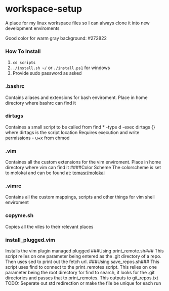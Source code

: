 # workspace-setup
A place for my linux workspace files so I can always clone it into new development enviroments

Good color for warm gray background: #272822

### How To Install
1. `cd scripts`
2. `./install.sh ~/` or `./install.ps1` for windows
3. Provide sudo password as asked



### .bashrc ###
Contains aliases and extensions for bash enviroment. Place in home directory where bashrc can find it
### dirtags ###
Containes a small script to be called from find * -type d -exec dirtags {} where dirtags is the script location
Requires execution and write permissions - u+x from chmod 
### .vim ###
Containes all the custom extensions for the vim enviroment. Place in home directory where vim can find it
####Color Scheme
The colorscheme is set to molokai and can be found at: [tomasr/molokai](http://www.github.com/tomasr/molokai)
### .vimrc ###
Contains all the custom mappings, scripts and other things for vim shell enviroment
### copyme.sh ###
Copies all the viles to their relevant places
### install_plugged.vim ###
Installs the vim plugin managed plugged
###Using print_remote.sh###
This script relies on one parameter being entered as the .git directory of a repo.
Then uses sed to print out the fetch url.
###Using save_repos.sh###
This script uses find to connect to the print_remotes script.
This relies on one parameter being the root directory for find to search, it looks for the .git directories and passes that to print_remotes. This outputs to git_repos.txt
TODO: Seperate out std redirection or make the file be unique for each run
